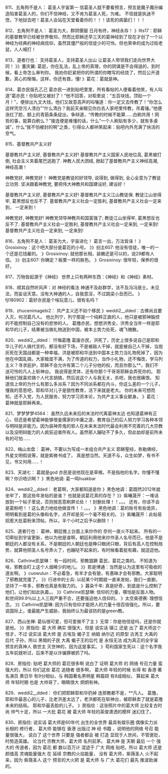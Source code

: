 811、五角狗不是人： 葛圣人宇宙第一
信葛圣人就不要看预言，预言是魔子魔孙编造陷害葛圣人的，你们不信神经，又不肯为葛圣人死，为难。
不信就是执迷不悟，下地狱去吧！葛圣人会站在天堂看着你的！！！该死的病菌们！！！

812、五角狗不是人： 葛圣为大，群阴慑服
日月有终，神经永存！
》llts17：耶稣的基督教早已经被世界敬仰。然而比耶稣还早三天的葛神经到了现在才创了一个以神经为经典的神经病信仰，虽然其僵尸般的信徒少的可怜。但也荣幸的成为过街老鼠，人人喊打！

813、道者行也： 支持葛圣人，支持葛圣人出山
让葛圣人带领我们走向世界大同！
》》董庆翼: 葛屁，你在乱法，乱上帝的真理，你的阴谋是不会得逞的，到时候，看上帝怎么审判你。
我劝你赶紧把你的所谓的你瞎写的经烧了，然后公开道歉，真心的惭悔，这样，你还有救，懂!
》葛花：葛就是神。

814、葛亦民版孔乙己
葛亦民一进到贴吧里里，所有看帖的人便看着他笑，有人叫道“葛亦民！你贴吧又被封了！”他不回答，对柜里说：“五百块钱，顶贴一个月！”，便排出九文大钱。他们又故意高声的叫嚷道：你一定又去传教了！“你怎么这样凭空污人清白”“什么清白？我前天亲眼见你白去人家吧里传教，吊着锤。”他便涨红了脸，额上的青筋条条绽出，争辩道，“传教的时候不能算……白刷共用！网哲的事，能算白刷么？”接连便是难懂的话，什么“一个人刷贴有多少，就有多虔诚”，什么“我不怕被封的啊”之类，引得众人都哄笑起来：贴吧内外充满了快活的空气。

815、基督教共产主义好

基督教共产主义好,
基督教共产主义好!
基督教共产主义国家人民地位高,
葛黑被打倒,
社会主义夹着尾巴逃跑了.
神教人民大团结,
掀起了基督教共产主义神经高潮,
神经高潮！

神教党好,
神教党好！
神教党是教徒的好领导,
说得到, 做得到,
全心全意为了教徒立功劳.
坚决跟着神教党,
要把伟大神教共和国建设好,
建设好！

基督教共产主义好,
基督教共产主义好!
基督教共产主义江山教徒保.
教徒江山坐得牢,
葛黑想反也反不了.
基督教共产主义社会一定胜利,
基督教共产主义社会一定来到，
一定来到！

神教党好,
神教党好!
神教党领导神教共和国富强了;
教徒江山坐得牢,
葛黑想反也反不了.
基督教共产主义社会一定胜利,
基督教共产主义社会一定来到,
一定来到!
基督教共产主义社会一定来到,
一定来到!

816、五角狗不是人：  葛圣为大，宇宙进化！
葛言一出，万法皆诛！
》Grosixinoy：这个吧大部分是葛花的小号。
》》创主607: 他没有信徒，唯一的一个还是花钱雇的。
》Grosixinoy: 就他那长相，装嫩还是可以的，说29都有人信。
》》创主607: 你确定？板栗一样的肤色。
》Grosixinoy: 很年轻，保养的很好。

817、万物皆起源于《神经》
世界上只有两种东西：《神经》和《神经》素材。

818、顺其自然听风声：对 神经的看法
神通不及赵群学，法不及冯冯居士。未见法，而妄谈天意。没有大神通的人，自我意淫，不过跳梁小丑而已。
》fjl180902：葛好亦民是个啥玩意儿，很有名吗？

819、zhucenimagebi2： 共产主义还不如个移民
》weddi2__dded：古佛尚且要入灭，何况葛凡人。
他比列宁，列宁那是一个纯粹正直的人，他只是被邪神脑控的不能控制自己没有的悲惨的人。
葛撸亦民，想想洪秀全，洪秀全当年一样是耶和华的儿子，结果被当做礼物送到中国，被本土势力处死，魂飞魄散。

820、weddi2__dded： 忏悔葛撸
葛废亦民，洪死了，历史上很多说自己是耶和华儿子的人搞代言的，都没有好下场，不是被敌人干掉，就是被自己人干掉，当炮灰死在天国战都是一种幸福，洪是被耶和华送到中国本土势力当礼物死掉了，因为他在中国乱搞，大家极度不满，为了传道的权力，当作小礼物，还不悔改，学马列主义？寻求庇护，耶稣不会允许有第二个儿子分他的权，而且你那么**，我们不送可怜的凡人上斩神台。
我说得是灵体，还有你那个干哥哥耶稣会弄死你的。
耶稣他们就喜欢搞个人代言胡搞，然后说这个人与我无关，杀吧，我也很痛恨。
知道信上帝的为什么有那么多派系？因为不同派系都在内斗，你这么差的一个儿子，懂我的意思吧，耶和华对儿子是狼性教育，活下来就是老大。
你的未来可想而知，还不入党，为人民服务，努力学习资本论，为共产主义事业献身。
》葛花：葛神就是耶稣再来。

821、梦梦梦梦4564： 虽然久远未来后的末法时代离葛神太远
也知道葛神有正心，但还是希望葛神能够借鉴儒家的中庸之道，教育自己的后人努力学习各种本领与明辩是非能力。因为装神弄鬼的邪人在未来末法时代最会利用不完善的几大宗教以及没明辩能力的人疯狂迫害所有人。虽然邪人蹦哒不了多久，但此劫却是前所未有的可怕……

822、梅山龙盘： 葛神，不要以为写成一本组合共产主义
耶稣聖经，弥勒佛经，外星文明假说等，就是紫微书成了，
真是想当然。天道不与，众生如梦，有书不见，书又何用……！

823、天湖七： 葛就是god
亦民是说他现在是草根。不是指他的名字。你懂不懂啊？你识唔识啊？
》黑色地调: 葛一鸣huakbar

824、weddi2__dded： 老葛啊，大家都知道是你
》黑色地调：葛既然2012年就坐牢了，那这些年发帖的是谁？
也就是说葛花真的存在？
》》紫曦晟开：一堆话放到一个帖子里说，否则按恶意刷屏论处！！封删处理！！。。。
还有，你该不会是葛粉吧！！这么卖力地给他做宣传！！。。。
》黑色地调：葛的账号有些诡异，明明看到是葛的头像和名字，点开却是另一个毫不相关的。
》》紫曦晟开：此帖易招惹大批葛粉来顶帖，所以，半个小时之后予以删除！！

825、道者行也： 葛神，朝廷推上台面上来炒作的
奈何一直火不起来。
所有的一切牵扯到宇宙更新，他以为他是谁啊，朝廷利用他来炒作圣人名号而已，他是不是朝廷的人都没有关系，不是朝廷的人朝廷也是睁只眼闭只眼，背后有高人在控制局势，就算他把圣人名号弄火了，也蹦哒不起来的，有时候看着挺有趣，就逗逗他。

826、Cathrine凯瑟琳： 有一段时间，邪教猖獗
葛民，葛花之类的。
不知道为啥，邪教会盯上这个人烟稀少的地儿。
》》若是博通：当然是认为这里有可吸收的道友啊。
》cuowulun：不必着急，有羊才会有狼，有愚昧才会有邪教。大家聪明了邪教就完蛋了。
》》行进中的士兵: 以前某个时期就一直来发帖，我们一直删，坚持了一年多，邪教也真是有毅力的。
》暮染千年: 真是好奇，到底是什么控制了他们，让他们如此执着。。
》》Cathrine凯瑟琳: 信仰的力量，哪怕是反面人物。
和世间99.9％以上人三观严重不合，还要强迫他人信仰的。
》太空奥德赛: 理想信念。
》》Cathrine凯瑟琳: 因为只有信仰才能把人的力量十倍百倍强化。所以，要说国际上，谁最能产生威胁，我始终认为最该防的是green教。

827、西山坐禅: 葛仙很可爱，但可爱做不了主
》无常：你是他信徒吗，还是你就是他。
》》房指俭: 葛 大师 确实 很强大，但是 说实话 镇江 还是 出了 葛大师这个 怪才，不过 说实话 葛大师 是 古埃及 蝎子王 纳姆 纳尔迈 的原型 古羌王 大禹的 后代 子孙，所以 黑暗的子民 大禹 蝎子王的后代 是 永恒无法 成为真正的全宇宙 预言的真神人 救世主 灭世神的，因为这是事实。
》芶利国家生死以：这个名字我五年前就听过，后来不是以诈骗罪被抓了吗。

828、房指俭:  贴吧 葛大师的 葛花很多啊
说白了 证明 葛大师 的 网络 号召力量 蛮强大的，所以 你们这些 葛花 追随者 很多啊， 葛大师 年轻的时候 长得 和 香港 著名演员 黄日华 有9分相似，与 韩国著名男明星 韩载硕 有8成相似， 算起来 葛大师 年轻时期 也是 大帅哥了，眼睛很大 炯炯有神。

829、weddi2__dded： 你们把耶稣耶和华扔掉
连邪教都不是，**凡人。
葛撸，耶和华最恶心的儿子，比老洪差太远了，老洪都死在斩神台，被耶稣卖了就是葛撸未来的结局。
耶和华最丢脸的儿子。
》房指俭：这张照片中的葛大师 比较复古时尚 帅气十足，所以 一大批 葛花 被 葛大师 年轻的英俊潇洒的模样 迷幻住了。

830、房指俭:  说实话 葛大师是60年代
出生的全世界 最具有娱乐圈 偶像实力派 长相的 修行者， 葛大师 能够在 香港 出版过 神 经 书籍 ，说明他的网络 号召 能量很强大， 说白了 这个世界 只要是 强者都会 被 打造 显现于人世间，不管褒贬，时势造英雄。 论当代 宗教大师，葛大师 名列前茅。
葛大神 是 天朝 最后 一个 强大的 传道者，因为 葛花 都 数以百万计 混迹于 广大 网络 贴吧，所以 葛大师 还是 颜值高 灵魂能量强大 在 延续 宗教的火焰能量， 没有 葛大师，紫薇圣人 火不起来，因为 紫薇圣人 这个 预言的大火把 是 葛大师 与 广大 葛花们 最先 推波助澜的。